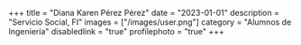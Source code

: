 +++
title = "Diana Karen Pérez Pérez"
date = "2023-01-01"
description = "Servicio Social, FI"
images = ["/images/user.png"]
category = "Alumnos de Ingeniería"
disabledlink = "true"
profilephoto = "true"
+++
